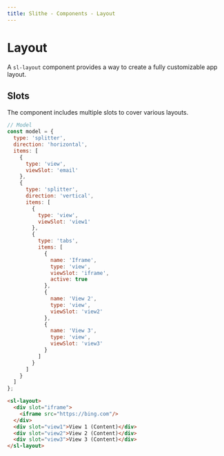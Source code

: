 ```yaml
---
title: Slithe - Components - Layout
---
```

# Layout

A `sl-layout` component provides a way to create a fully customizable app layout.

## Slots

The component includes multiple slots to cover various layouts.

<Preview title="Playground">
  <PlaygroundLayout/>
</Preview>

``` javascript
// Model
const model = {
  type: 'splitter',
  direction: 'horizontal',
  items: [
    {
      type: 'view',
      viewSlot: 'email'
    },
    {
      type: 'splitter',
      direction: 'vertical',
      items: [
        {
          type: 'view',
          viewSlot: 'view1'
        },
        {
          type: 'tabs',
          items: [
            {
              name: 'Iframe',
              type: 'view',
              viewSlot: 'iframe',
              active: true
            },
            {
              name: 'View 2',
              type: 'view',
              viewSlot: 'view2'
            },
            {
              name: 'View 3',
              type: 'view',
              viewSlot: 'view3'
            }
          ]
        }
      ]
    }
  ]
};
```

``` html
<sl-layout>
  <div slot="iframe">
    <iframe src="https://bing.com"/>
  </div>
  <div slot="view1">View 1 (Content)</div>
  <div slot="view2">View 2 (Content)</div>
  <div slot="view3">View 3 (Content)</div>
</sl-layout>
```
